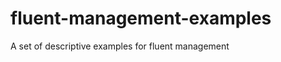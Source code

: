 fluent-management-examples
==========================

A set of descriptive examples for fluent management 